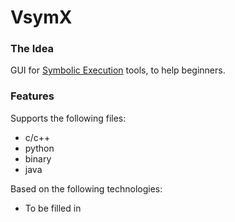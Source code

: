 # VsymX

### The Idea

GUI for [Symbolic Execution](https://en.wikipedia.org/wiki/Symbolic_execution) tools, to help beginners.  

### Features

Supports the following files:
- c/c++
- python
- binary
- java

Based on the following technologies:
- To be filled in
